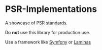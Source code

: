 # PSR-Implementations
A showcase of PSR standards.

Do **not** use this library for production use.

Use a framework like [Symfony](https://github.com/symfony/symfony) or [Laminas](https://github.com/laminas)
